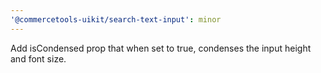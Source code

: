```yaml
---
'@commercetools-uikit/search-text-input': minor
---
```


Add isCondensed prop that when set to true, condenses the input height and font size.
